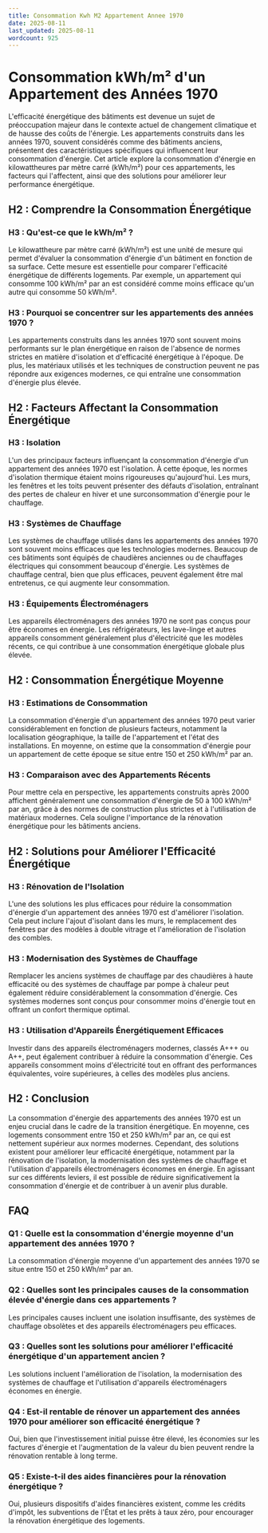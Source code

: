 ```yaml
---
title: Consommation Kwh M2 Appartement Annee 1970
date: 2025-08-11
last_updated: 2025-08-11
wordcount: 925
---
```


# Consommation kWh/m² d'un Appartement des Années 1970

L'efficacité énergétique des bâtiments est devenue un sujet de préoccupation majeur dans le contexte actuel de changement climatique et de hausse des coûts de l'énergie. Les appartements construits dans les années 1970, souvent considérés comme des bâtiments anciens, présentent des caractéristiques spécifiques qui influencent leur consommation d'énergie. Cet article explore la consommation d'énergie en kilowattheures par mètre carré (kWh/m²) pour ces appartements, les facteurs qui l'affectent, ainsi que des solutions pour améliorer leur performance énergétique.

## H2 : Comprendre la Consommation Énergétique

### H3 : Qu'est-ce que le kWh/m² ?

Le kilowattheure par mètre carré (kWh/m²) est une unité de mesure qui permet d'évaluer la consommation d'énergie d'un bâtiment en fonction de sa surface. Cette mesure est essentielle pour comparer l'efficacité énergétique de différents logements. Par exemple, un appartement qui consomme 100 kWh/m² par an est considéré comme moins efficace qu'un autre qui consomme 50 kWh/m².

### H3 : Pourquoi se concentrer sur les appartements des années 1970 ?

Les appartements construits dans les années 1970 sont souvent moins performants sur le plan énergétique en raison de l'absence de normes strictes en matière d'isolation et d'efficacité énergétique à l'époque. De plus, les matériaux utilisés et les techniques de construction peuvent ne pas répondre aux exigences modernes, ce qui entraîne une consommation d'énergie plus élevée.

## H2 : Facteurs Affectant la Consommation Énergétique

### H3 : Isolation

L'un des principaux facteurs influençant la consommation d'énergie d'un appartement des années 1970 est l'isolation. À cette époque, les normes d'isolation thermique étaient moins rigoureuses qu'aujourd'hui. Les murs, les fenêtres et les toits peuvent présenter des défauts d'isolation, entraînant des pertes de chaleur en hiver et une surconsommation d'énergie pour le chauffage.

### H3 : Systèmes de Chauffage

Les systèmes de chauffage utilisés dans les appartements des années 1970 sont souvent moins efficaces que les technologies modernes. Beaucoup de ces bâtiments sont équipés de chaudières anciennes ou de chauffages électriques qui consomment beaucoup d'énergie. Les systèmes de chauffage central, bien que plus efficaces, peuvent également être mal entretenus, ce qui augmente leur consommation.

### H3 : Équipements Électroménagers

Les appareils électroménagers des années 1970 ne sont pas conçus pour être économes en énergie. Les réfrigérateurs, les lave-linge et autres appareils consomment généralement plus d'électricité que les modèles récents, ce qui contribue à une consommation énergétique globale plus élevée.

## H2 : Consommation Énergétique Moyenne

### H3 : Estimations de Consommation

La consommation d'énergie d'un appartement des années 1970 peut varier considérablement en fonction de plusieurs facteurs, notamment la localisation géographique, la taille de l'appartement et l'état des installations. En moyenne, on estime que la consommation d'énergie pour un appartement de cette époque se situe entre 150 et 250 kWh/m² par an.

### H3 : Comparaison avec des Appartements Récents

Pour mettre cela en perspective, les appartements construits après 2000 affichent généralement une consommation d'énergie de 50 à 100 kWh/m² par an, grâce à des normes de construction plus strictes et à l'utilisation de matériaux modernes. Cela souligne l'importance de la rénovation énergétique pour les bâtiments anciens.

## H2 : Solutions pour Améliorer l'Efficacité Énergétique

### H3 : Rénovation de l'Isolation

L'une des solutions les plus efficaces pour réduire la consommation d'énergie d'un appartement des années 1970 est d'améliorer l'isolation. Cela peut inclure l'ajout d'isolant dans les murs, le remplacement des fenêtres par des modèles à double vitrage et l'amélioration de l'isolation des combles.

### H3 : Modernisation des Systèmes de Chauffage

Remplacer les anciens systèmes de chauffage par des chaudières à haute efficacité ou des systèmes de chauffage par pompe à chaleur peut également réduire considérablement la consommation d'énergie. Ces systèmes modernes sont conçus pour consommer moins d'énergie tout en offrant un confort thermique optimal.

### H3 : Utilisation d'Appareils Énergétiquement Efficaces

Investir dans des appareils électroménagers modernes, classés A+++ ou A++, peut également contribuer à réduire la consommation d'énergie. Ces appareils consomment moins d'électricité tout en offrant des performances équivalentes, voire supérieures, à celles des modèles plus anciens.

## H2 : Conclusion

La consommation d'énergie des appartements des années 1970 est un enjeu crucial dans le cadre de la transition énergétique. En moyenne, ces logements consomment entre 150 et 250 kWh/m² par an, ce qui est nettement supérieur aux normes modernes. Cependant, des solutions existent pour améliorer leur efficacité énergétique, notamment par la rénovation de l'isolation, la modernisation des systèmes de chauffage et l'utilisation d'appareils électroménagers économes en énergie. En agissant sur ces différents leviers, il est possible de réduire significativement la consommation d'énergie et de contribuer à un avenir plus durable.

## FAQ

### Q1 : Quelle est la consommation d'énergie moyenne d'un appartement des années 1970 ?

La consommation d'énergie moyenne d'un appartement des années 1970 se situe entre 150 et 250 kWh/m² par an.

### Q2 : Quelles sont les principales causes de la consommation élevée d'énergie dans ces appartements ?

Les principales causes incluent une isolation insuffisante, des systèmes de chauffage obsolètes et des appareils électroménagers peu efficaces.

### Q3 : Quelles sont les solutions pour améliorer l'efficacité énergétique d'un appartement ancien ?

Les solutions incluent l'amélioration de l'isolation, la modernisation des systèmes de chauffage et l'utilisation d'appareils électroménagers économes en énergie.

### Q4 : Est-il rentable de rénover un appartement des années 1970 pour améliorer son efficacité énergétique ?

Oui, bien que l'investissement initial puisse être élevé, les économies sur les factures d'énergie et l'augmentation de la valeur du bien peuvent rendre la rénovation rentable à long terme.

### Q5 : Existe-t-il des aides financières pour la rénovation énergétique ?

Oui, plusieurs dispositifs d'aides financières existent, comme les crédits d'impôt, les subventions de l'État et les prêts à taux zéro, pour encourager la rénovation énergétique des logements.